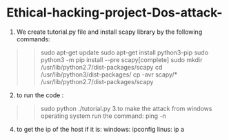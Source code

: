 # Ethical-hacking-project-Dos-attack-
1.	We create tutorial.py file and install scapy library by the following commands:
>>sudo apt-get update
>>sudo apt-get install python3-pip
>>sudo python3 -m pip install --pre scapy[complete]
>>sudo mkdir /usr/lib/python2.7/dist-packages/scapy
>>cd /usr/lib/python3/dist-packages/
>>cp -avr scapy/* /usr/lib/python2.7/dist-packages/scapy  
2. to run the code :
>>sudo python ./tutorial.py 
3.to make the attack from windows operating system run the command:
>> ping -n <no of ping> <the host ip>
4. to get the ip of the host if it is:
  windows: ipconfig
  linus: ip a
